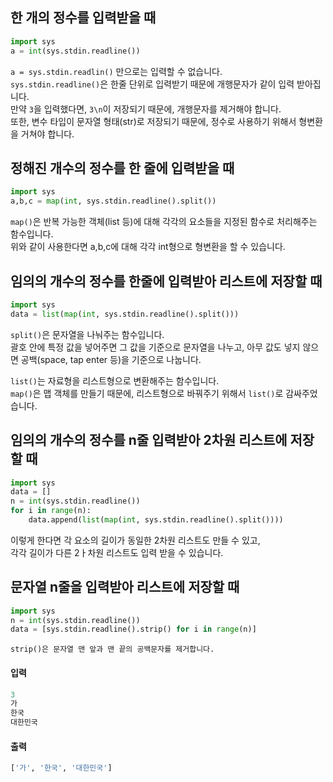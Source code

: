 ## 한 개의 정수를 입력받을 때

```py
import sys
a = int(sys.stdin.readline())
```

```a = sys.stdin.readlin()``` 만으로는 입력할 수 없습니다.   
```sys.stdin.readline()```은 한줄 단위로 입력받기 때문에 개행문자가 같이 입력 받아집니다.   
만약 ```3```을 입력했다면, ```3\n```이 저장되기 때문에, 개행문자를 제거해야 합니다.   
또한, 변수 타입이 문자열 형태(str)로 저장되기 때문에, 정수로 사용하기 위해서 형변환을 거쳐야 합니다.

## 정해진 개수의 정수를 한 줄에 입력받을 때

```py
import sys
a,b,c = map(int, sys.stdin.readline().split())
```

```map()```은 반복 가능한 객체(list 등)에 대해 각각의 요소들을 지정된 함수로 처리해주는 함수입니다.   
위와 같이 사용한다면 a,b,c에 대해 각각 int형으로 형변환을 할 수 있습니다.

## 임의의 개수의 정수를 한줄에 입력받아 리스트에 저장할 때

```py
import sys
data = list(map(int, sys.stdin.readline().split()))
```

```split()```은 문자열을 나눠주는 함수입니다.   
괄호 안에 특정 값을 넣어주면 그 값을 기준으로 문자열을 나누고, 아무 값도 넣지 않으면 공백(space, tap enter 등)을 기준으로 나눕니다.

```list()```는 자료형을 리스트형으로 변환해주는 함수입니다.   
```map()```은 맵 객체를 만들기 때문에, 리스트형으로 바꿔주기 위해서 ```list()```로 감싸주었습니다.

## 임의의 개수의 정수를 n줄 입력받아 2차원 리스트에 저장할 때

```py
import sys
data = []
n = int(sys.stdin.readline())
for i in range(n):
    data.append(list(map(int, sys.stdin.readline().split())))
```

이렇게 한다면 각 요소의 길이가 동일한 2차원 리스트도 만들 수 있고,   
각각 길이가 다른 2ㅏ차원 리스트도 입력 받을 수 있습니다.

## 문자열 n줄을 입력받아 리스트에 저장할 때

```py
import sys
n = int(sys.stdin.readline())
data = [sys.stdin.readline().strip() for i in range(n)]
```

```strip()은 문자열 맨 앞과 맨 끝의 공백문자를 제거합니다.```

#### 입력
```py
3
가
한국
대한민국
```
#### 출력
```py
['가', '한국', '대한민국']
```
